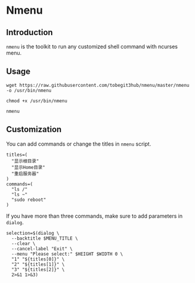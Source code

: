 # Nmenu

## Introduction

`nmenu` is the toolkit to run any customized shell command with ncurses menu.

## Usage

```
wget https://raw.githubusercontent.com/tobegit3hub/nmenu/master/nmenu -o /usr/bin/nmenu

chmod +x /usr/bin/nmenu

nmenu
```

## Customization

You can add commands or change the titles in `nmenu` script.

```
titles=(
  "显示根目录"
  "显示Home目录"
  "重启服务器"
)
commands=(
  "ls /"
  "ls ~"
  "sudo reboot"
)
```

If you have more than three commands, make sure to add parameters in `dialog`.

```
selection=$(dialog \
  --backtitle $MENU_TITLE \
  --clear \
  --cancel-label "Exit" \
  --menu "Please select:" $HEIGHT $WIDTH 0 \
  "1" "${titles[0]}" \
  "2" "${titles[1]}" \
  "3" "${titles[2]}" \
  2>&1 1>&3)
```
